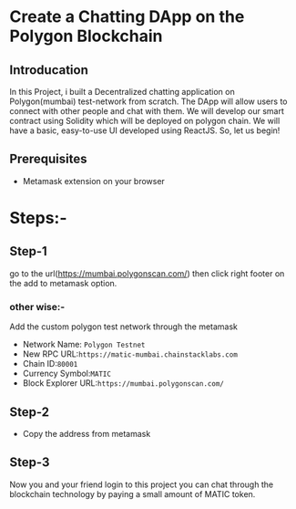 # Create a Chatting DApp on the Polygon Blockchain

## Introducation
In this Project, i built a Decentralized chatting application on Polygon(mumbai) test-network from scratch. The DApp will allow users to connect with other people and chat with them. We will develop our smart contract using Solidity which will be deployed on polygon chain. We will have a basic, easy-to-use UI developed using ReactJS. So, let us begin!

## Prerequisites
* Metamask extension on your browser

# Steps:-
## Step-1
go to the url(https://mumbai.polygonscan.com/) then click right footer on the add to metamask option.
### other wise:-
Add the custom polygon test network through the metamask
* Network Name: ```Polygon Testnet```
* New RPC URL:```https://matic-mumbai.chainstacklabs.com```
* Chain ID:```80001```
* Currency Symbol:```MATIC```
* Block Explorer URL:```https://mumbai.polygonscan.com/```

## Step-2
* Copy the address from metamask

## Step-3
Now you and your friend login to this project you can chat through the blockchain technology by paying a small amount of MATIC token.